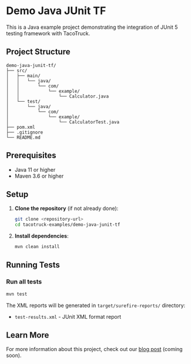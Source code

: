 # Demo Java JUnit TF

This is a Java example project demonstrating the integration of JUnit 5 testing framework with TacoTruck.

## Project Structure

```
demo-java-junit-tf/
├── src/
│   ├── main/
│   │   └── java/
│   │       └── com/
│   │           └── example/
│   │               └── Calculator.java
│   └── test/
│       └── java/
│           └── com/
│               └── example/
│                   └── CalculatorTest.java
├── pom.xml
├── .gitignore
└── README.md
```

## Prerequisites

- Java 11 or higher
- Maven 3.6 or higher

## Setup

1. **Clone the repository** (if not already done):
   ```bash
   git clone <repository-url>
   cd tacotruck-examples/demo-java-junit-tf
   ```

2. **Install dependencies**:
   ```bash
   mvn clean install
   ```

## Running Tests

### Run all tests
```bash
mvn test
```

The XML reports will be generated in `target/surefire-reports/` directory:
- `test-results.xml` - JUnit XML format report

## Learn More

For more information about this project, check out our [blog post](https://example.com/blog-post) (coming soon).
